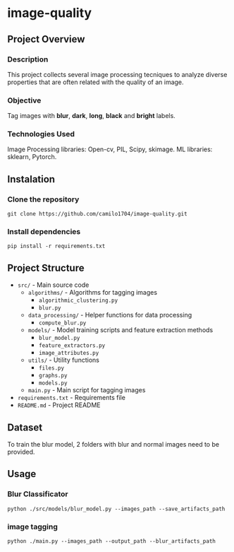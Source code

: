 # image-quality

## Project Overview

### Description
This project collects several image processing tecniques to analyze diverse properties that are often related with the quality of an image.

### Objective
Tag images with **blur**, **dark**, **long**, **black** and **bright** labels.

### Technologies Used
Image Processing libraries: Open-cv, PIL, Scipy, skimage.
ML libraries: sklearn, Pytorch.

## Instalation 
### Clone the repository
`git clone https://github.com/camilo1704/image-quality.git`

### Install dependencies
`pip install -r requirements.txt`

## Project Structure
- `src/` - Main source code
  - `algorithms/` - Algorithms for tagging images
    - `algorithmic_clustering.py`
    - `blur.py`
  - `data_processing/` - Helper functions for data processing
    - `compute_blur.py`
  - `models/` - Model training scripts and feature extraction methods
    - `blur_model.py`
    - `feature_extractors.py`
    - `image_attributes.py`
  - `utils/` - Utility functions
    - `files.py`
    - `graphs.py`
    - `models.py`
  - `main.py` - Main script for tagging images
- `requirements.txt` - Requirements file
- `README.md` - Project README

## Dataset
To train the blur model, 2 folders with blur and normal images need to be provided. 

## Usage
### Blur Classificator
`python ./src/models/blur_model.py --images_path --save_artifacts_path`

### image tagging
`python ./main.py --images_path --output_path --blur_artifacts_path`
